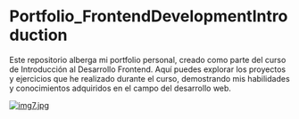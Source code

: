 # Portfolio_FrontendDevelopmentIntroduction
Este repositorio alberga mi portfolio personal, creado como parte del curso de Introducción al Desarrollo Frontend. Aquí puedes explorar los proyectos y ejercicios que he realizado durante el curso, demostrando mis habilidades y conocimientos adquiridos en el campo del desarrollo web.

[![img7.jpg](https://i.postimg.cc/cHHc3bLv/img7.jpg)](https://postimg.cc/CZ3DTJD0)
